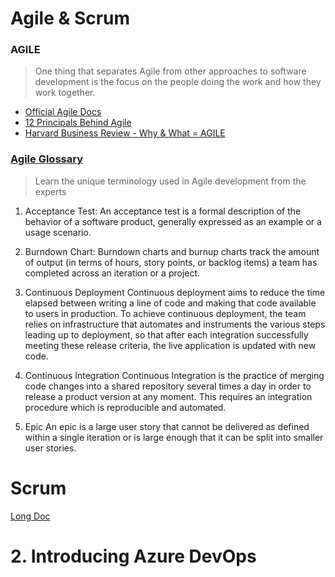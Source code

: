 # Agile & Scrum
### AGILE
> One thing that separates Agile from other approaches to software development is the focus on the people doing the work and how they work together.
- [Official Agile Docs](https://www.agilealliance.org/agile-essentials/)
- [12 Principals Behind Agile](https://www.agilealliance.org/agile101/12-principles-behind-the-agile-manifesto/)
- [Harvard Business Review - Why & What = AGILE](https://hbr.org/2016/05/embracing-agile)

### [Agile Glossary](https://www.agilealliance.org/agile101/agile-glossary/)
> Learn the unique terminology used in Agile development from the experts
1. Acceptance Test: An acceptance test is a formal description of the behavior of a software product, generally expressed as an example or a usage scenario.
2. Burndown Chart: 
Burndown charts and burnup charts track the amount of output (in terms of hours, story points, or backlog items) a team has completed across an iteration or a project.
3. Continuous Deployment
Continuous deployment aims to reduce the time elapsed between writing a line of code and making that code available to users in production. To achieve continuous deployment, the team relies on infrastructure that automates and instruments the various steps leading up to deployment, so that after each integration successfully meeting these release criteria, the live application is updated with new code.

4. Continuous Integration
Continuous Integration is the practice of merging code changes into a shared repository several times a day in order to release a product version at any moment. This requires an integration procedure which is reproducible and automated.

5. Epic
An epic is a large user story that cannot be delivered as defined within a single iteration or is large enough that it can be split into smaller user stories.

# Scrum 
[Long Doc](https://www.atlassian.com/agile/scrum)

# 2. Introducing Azure DevOps 

#
